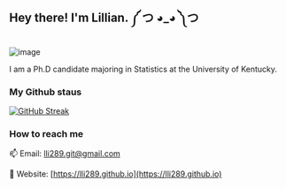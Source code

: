 <h2> Hey there! I'm Lillian. ༼ つ ◕_◕ ༽つ </h2>

![image](https://github.com/saadeghi/saadeghi/blob/master/dino.gif)   

I am a Ph.D candidate majoring in Statistics at the University of Kentucky.

### My Github staus

[![GitHub Streak](https://github-readme-streak-stats.herokuapp.com?user=lli289&theme=transparent&hide_border=true&date_format=M%20j%5B%2C%20Y%5D)](https://git.io/streak-stats)

<p align="center">
  
### How to reach me
📫 Email: lli289.git@gmail.com
  
📰 Website: [https://lli289.github.io](https://lli289.github.io)
  
<!--
**lli289/lli289** is a ✨ _special_ ✨ repository because its `README.md` (this file) appears on your GitHub profile.


- 🔭 I’m currently working on ...
- 🌱 I’m currently learning ...
- 👯 I’m looking to collaborate on ...
- 🤔 I’m looking for help with ...
- 💬 Ask me about ...
- 📫 How to reach me: ...
- 😄 Pronouns: ...
- ⚡ Fun fact: ...
-->
